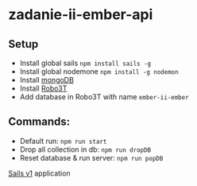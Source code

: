 # zadanie-ii-ember-api

## Setup

- Install global sails `npm install sails -g`
- Install global nodemone `npm install -g nodemon`
- Install [mongoDB](https://www.mongodb.com/docs/manual/installation/)
- Install [Robo3T](https://robomongo.org/)
- Add database in Robo3T with name `ember-ii-ember`

## Commands:

- Default run: `npm run start`
- Drop all collection in db: `npm run dropDB`
- Reset database & run server: `npm run popDB`

[Sails v1](https://sailsjs.com) application
